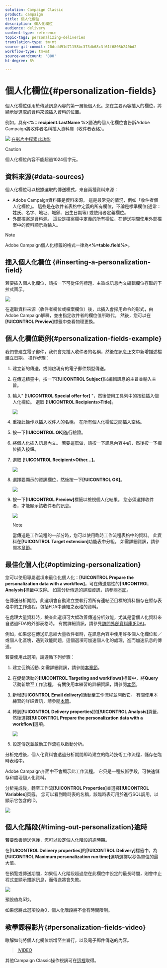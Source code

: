 ```yaml
---
solution: Campaign Classic
product: campaign
title: 個人化欄位
description: 個人化欄位
audience: delivery
content-type: reference
topic-tags: personalizing-deliveries
translation-type: tm+mt
source-git-commit: 20dcdd91d71158bc373db68c3f61f6808b240bd2
workflow-type: tm+mt
source-wordcount: '880'
ht-degree: 8%

---
```



# 個人化欄位{#personalization-fields}

個人化欄位係用於傳遞訊息內容的第一層級個人化。您在主要內容插入的欄位，將顯示從選取的資料來源插入資料的位置。

例如，具有&#x200B;**&lt;%= recipient.LastName %>**&#x200B;語法的個人化欄位會告訴Adobe Campaign將收件者名稱插入資料庫（收件者表格）。

![](assets/do-not-localize/how-to-video.png) [在影片中探索此功能](#personalization-fields-video)

>[!CAUTION]
>
>個人化欄位內容不能超過1024個字元。

## 資料來源{#data-sources}

個人化欄位可以根據選取的傳送模式，來自兩種資料來源：

* Adobe Campaign資料庫是資料來源。 這是最常見的情況，例如「收件者個人化欄位」。 這些是在收件者表格中定義的所有欄位，不論是標準欄位(通常：姓氏、名字、地址、城鎮、出生日期等) 或使用者定義欄位。
* 外部檔案是資料源。 這些是檔案欄中定義的所有欄位，在傳送期間使用外部檔案中的資料顯示為輸入。

>[!NOTE]
>
>Adobe Campaign個人化標籤的格式一律為&#x200B;**&lt;%=table.field%>**。

## 插入個人化欄位 {#inserting-a-personalization-field}

若要插入個人化欄位，請按一下可從任何標題、主旨或訊息內文編輯欄位存取的下拉式圖示。

![](assets/s_ncs_user_add_custom_field.png)

在選取資料來源（收件者欄位或檔案欄位）後，此插入會採用命令的形式，由Adobe Campaign解釋，並由指定收件者的欄位值所取代。 然後，您可以在&#x200B;**[!UICONTROL Preview]**&#x200B;標籤中查看物理更換。

## 個人化欄位範例{#personalization-fields-example}

我們會建立電子郵件，我們會先插入收件者的名稱，然後在訊息正文中新增描述檔建立日期。 操作步驟：

1. 建立新的傳送，或開啟現有的電子郵件類型傳送。
1. 在傳送精靈中，按一下&#x200B;**[!UICONTROL Subject]**&#x200B;以編輯訊息的主旨並輸入主旨。
1. 輸入&quot; **[!UICONTROL Special offer for]** &quot;，然後使用工具列中的按鈕插入個人化欄位。 選取 **[!UICONTROL Recipients>Title]**。

   ![](assets/s_ncs_user_insert_custom_field.png)

1. 重複此操作以插入收件人的名稱。 在所有個人化欄位之間插入空格。
1. 按一下&#x200B;**[!UICONTROL OK]**&#x200B;進行驗證。
1. 將個人化插入訊息內文。 若要這麼做，請按一下訊息內容中的，然後按一下欄位插入按鈕。
1. 選取 **[!UICONTROL Recipient>Other...]**。

   ![](assets/s_ncs_user_insert_custom_field_b.png)

1. 選擇要顯示的資訊欄位，然後按一下&#x200B;**[!UICONTROL OK]**。

   ![](assets/s_ncs_user_insert_custom_field_c.png)

1. 按一下&#x200B;**[!UICONTROL Preview]**&#x200B;標籤以檢視個人化結果。 您必須選擇收件者，才能顯示該收件者的訊息。

   ![](assets/s_ncs_user_insert_custom_field_d.png)

   >[!NOTE]
   >
   >當傳送是工作流程的一部分時，您可以使用臨時工作流程表格中的資料。 此資料在&#x200B;**[!UICONTROL Target extension]**&#x200B;功能表中分組。 如需詳細資訊，請參閱[本章節](../../workflow/using/data-life-cycle.md#target-data)。

## 最佳化個人化{#optimizing-personalization}

您可以使用專屬選項來最佳化個人化：**[!UICONTROL Prepare the personalization data with a workflow]**，可在傳送屬性的&#x200B;**[!UICONTROL Analysis]**&#x200B;標籤中取得。 如需分析傳送的詳細資訊，請參閱[本節](../../delivery/using/steps-validating-the-delivery.md#analyzing-the-delivery)。

在傳送分析期間，此選項會自動建立並執行將所有連結至目標的資料儲存在暫存表格中的工作流程，包括FDA中連結之表格的資料。

在處理大量資料時，檢查此選項可大幅改善傳送分析效能，尤其是當個人化資料來自透過FDA的外部表格時。 有關詳細資訊，請參見[訪問外部資料庫(FDA)](../../installation/using/about-fda.md)。

例如，如果您在傳送訊息給大量收件者時，在訊息內容中使用許多個人化欄位和／或個人化區塊，遇到效能問題，這個選項可加速個人化的處理，進而加速訊息的傳送。

若要使用此選項，請遵循下列步驟：

1. 建立促銷活動. 如需詳細資訊，請參閱[本章節](../../campaign/using/setting-up-marketing-campaigns.md#creating-a-campaign)。
1. 在促銷活動的&#x200B;**[!UICONTROL Targeting and workflows]**&#x200B;標籤中，將&#x200B;**Query**&#x200B;活動新增至工作流程。 有關使用本練習的詳細資訊，請參閱[本節](../../workflow/using/query.md)。
1. 新增&#x200B;**[!UICONTROL Email delivery]**&#x200B;活動至工作流程並開啟它。 有關使用本練習的詳細資訊，請參閱[本節](../../workflow/using/delivery.md)。
1. 轉到&#x200B;**[!UICONTROL Delivery properties]**&#x200B;的&#x200B;**[!UICONTROL Analysis]**&#x200B;頁籤，然後選擇&#x200B;**[!UICONTROL Prepare the personalization data with a workflow]**&#x200B;選項。

   ![](assets/perso_optimization.png)

1. 設定傳送並啟動工作流程以啟動分析。

分析完成後，個人化資料會透過分析期間即時建立的臨時技術工作流程，儲存在臨時表格中。

Adobe Campaign介面中不會顯示此工作流程。 它只是一種技術手段，可快速儲存和處理個人化資料。

分析完成後，轉至工作流&#x200B;**[!UICONTROL Properties]**&#x200B;並選擇&#x200B;**[!UICONTROL Variables]**&#x200B;頁籤。 您可以看到臨時表的名稱，該臨時表可用於進行SQL調用，以顯示它包含的ID。

![](assets/perso_optimization_temp_table.png)

## 個人化階段{#timing-out-personalization}逾時

若要改善傳送保護，您可以設定個人化階段的逾時期。

在&#x200B;**[!UICONTROL Delivery properties]**&#x200B;的&#x200B;**[!UICONTROL Delivery]**&#x200B;標籤中，為&#x200B;**[!UICONTROL Maximum personalization run time]**&#x200B;選項選擇以秒為單位的最大值。

在預覽或傳送期間，如果個人化階段超過您在此欄位中設定的最長時間，則會中止程式並顯示錯誤訊息，而傳送將會失敗。

![](assets/perso_time-out.png)

預設值為5秒。

如果您將此選項設為0，個人化階段將不會有時間限制。

## 教學課程影片{#personalization-fields-video}

瞭解如何將個人化欄位新增至主旨行，以及電子郵件傳送的內容。

>[!VIDEO](https://video.tv.adobe.com/v/24925?quality=12)

其他Campaign Classic操作視訊可在[這裡](https://experienceleague.adobe.com/docs/campaign-classic-learn/tutorials/overview.html?lang=zh-Hant)取得。
